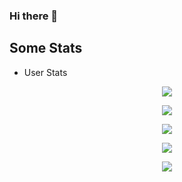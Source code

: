 ### Hi there 👋

<!--
**van-Art/van-Art** is a ✨ _special_ ✨ repository because its `README.md` (this file) appears on your GitHub profile.

Here are some ideas to get you started:

- 🔭 I’m currently working on ...
- 🌱 I’m currently learning ...
- 👯 I’m looking to collaborate on ...
- 🤔 I’m looking for help with ...
- 💬 Ask me about ...
- 📫 How to reach me: ...
- 😄 Pronouns: ...
- ⚡ Fun fact: ...
-->
## Some Stats

* User Stats

<p align="center">
  <a href="https://github.com/van-Art">
    <img src="https://github-readme-stats.vercel.app/api?username=van-Art&count_private=true&show_icons=true&theme=radical">
  </a>
</p>

<p align="center">
  <a href="https://github.com/van-Art">
    <img src="https://github-readme-stats.vercel.app/api/top-langs/?username=van-Art&theme=radical">
  </a>
</p>

<p align="center">
  <a href="https://github.com/van-Art">
    <img src="https://raw.githubusercontent.com/madebypixel02/madebypixel02/output/github-contribution-grid-snake.svg">
  </a>
</p>

<p align="center">
  <a href="https://profile.intra.42.fr/users/vtorosya">
    <img src="https://badgen.net/badge/Born2Code/vtorosya/blue?cache=86400&icon=https://meta.intra.42.fr/images/42_logo.svg">
  </a>
</p>

<p align="center">
   <a href="https://github.com/van-Art/42-Yerevan-Armenia">
     <img src = "https://badge42.vercel.app/api/v2/cl2hu08a1003009jrwfa6lv8w/stats?cursusId=21&coalitionId=undefined">
     </a>
  </p>
  
